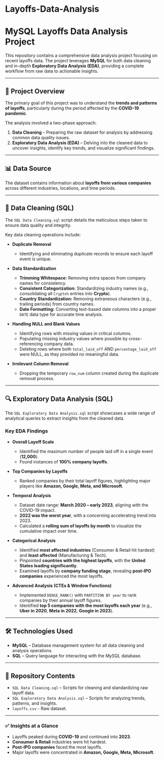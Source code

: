 # Layoffs-Data-Analysis

# MySQL Layoffs Data Analysis Project  

This repository contains a comprehensive data analysis project focusing on recent layoffs data. The project leverages **MySQL** for both data cleaning and in-depth **Exploratory Data Analysis (EDA)**, providing a complete workflow from raw data to actionable insights.  

---

## 📌 Project Overview  

The primary goal of this project was to understand the **trends and patterns of layoffs**, particularly during the period affected by the **COVID-19 pandemic**.  

The analysis involved a two-phase approach:  

1. **Data Cleaning** – Preparing the raw dataset for analysis by addressing common data quality issues.  
2. **Exploratory Data Analysis (EDA)** – Delving into the cleaned data to uncover insights, identify key trends, and visualize significant findings.  

---

## 📊 Data Source  

The dataset contains information about **layoffs from various companies** across different industries, locations, and time periods.  

---

## 🧹 Data Cleaning (SQL)  

The `SQL Data Cleaning.sql` script details the meticulous steps taken to ensure data quality and integrity.  

Key data cleaning operations include:  

- **Duplicate Removal**  
  - Identifying and eliminating duplicate records to ensure each layoff event is unique.  

- **Data Standardization**  
  - **Trimming Whitespace:** Removing extra spaces from company names for consistency.  
  - **Consistent Categorization:** Standardizing industry names (e.g., consolidating all `Crypto%` entries into **Crypto**).  
  - **Country Standardization:** Removing extraneous characters (e.g., trailing periods) from country names.  
  - **Date Formatting:** Converting text-based date columns into a proper `DATE` data type for accurate time analysis.  

- **Handling NULL and Blank Values**  
  - Identifying rows with missing values in critical columns.  
  - Populating missing industry values where possible by cross-referencing company data.  
  - Deleting rows where both `total_laid_off` AND `percentage_laid_off` were NULL, as they provided no meaningful data.  

- **Irrelevant Column Removal**  
  - Dropping the temporary `row_num` column created during the duplicate removal process.  

---

## 🔍 Exploratory Data Analysis (SQL)  

The `SQL Exploratory Data Analysis.sql` script showcases a wide range of analytical queries to extract insights from the cleaned data.  

### Key EDA Findings  

- **Overall Layoff Scale**  
  - Identified the maximum number of people laid off in a single event (**12,000**).  
  - Found instances of **100% company layoffs**.  

- **Top Companies by Layoffs**  
  - Ranked companies by their total layoff figures, highlighting major players like **Amazon, Google, Meta, and Microsoft**.  

- **Temporal Analysis**  
  - Dataset date range: **March 2020 – early 2023**, aligning with the COVID-19 impact.  
  - **2022 was the worst year**, with a concerning accelerating trend into 2023.  
  - Calculated a **rolling sum of layoffs by month** to visualize the cumulative impact over time.  

- **Categorical Analysis**  
  - Identified **most affected industries** (Consumer & Retail hit hardest) and **least affected** (Manufacturing & Tech).  
  - Pinpointed **countries with the highest layoffs**, with the **United States leading significantly**.  
  - Examined layoffs by **company funding stage**, revealing **post-IPO companies** experienced the most layoffs.  

- **Advanced Analysis (CTEs & Window Functions)**  
  - Implemented `DENSE_RANK()` with `PARTITION BY year` to rank companies by their annual layoff figures.  
  - Identified **top 5 companies with the most layoffs each year** (e.g., **Uber in 2020**, **Meta in 2022**, **Google in 2023**).  

---

## 🛠️ Technologies Used  

- **MySQL** – Database management system for all data cleaning and analysis operations.  
- **SQL** – Query language for interacting with the MySQL database.  

---

## 📂 Repository Contents  

- `SQL Data Cleaning.sql` – Scripts for cleaning and standardizing raw layoff data.  
- `SQL Exploratory Data Analysis.sql` – Scripts for analyzing trends, patterns, and insights.
- `layoffs.csv` - Raw dataset.

---

### ✅ Insights at a Glance  

- Layoffs peaked during **COVID-19** and continued into **2023**.  
- **Consumer & Retail** industries were hit hardest.  
- **Post-IPO companies** faced the most layoffs.  
- Major layoffs were concentrated in **Amazon, Google, Meta, Microsoft**.  



